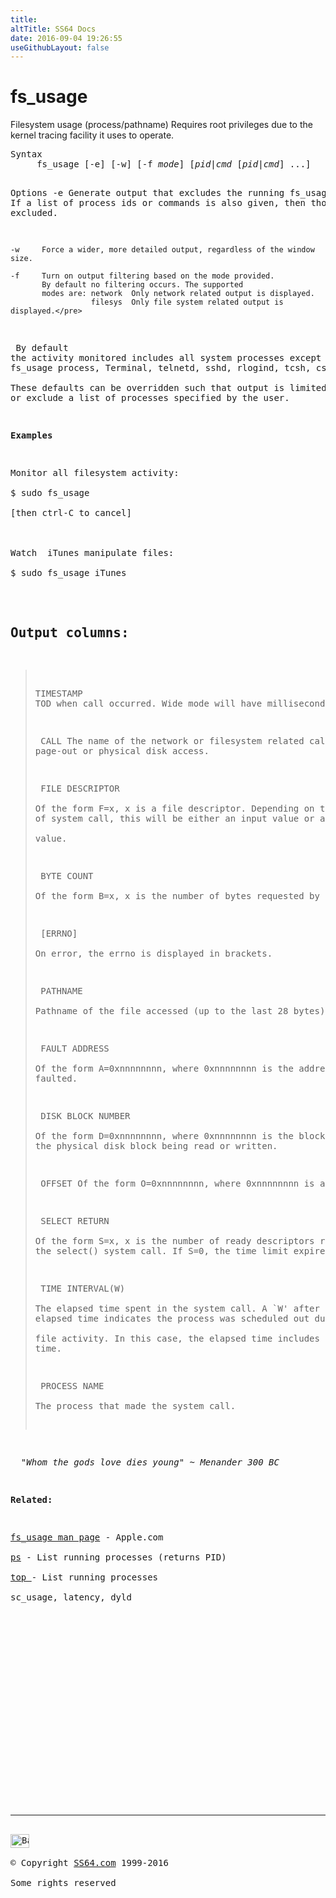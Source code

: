 ```yaml
---
title:
altTitle: SS64 Docs
date: 2016-09-04 19:26:55
useGithubLayout: false
---
```

<!-- #BeginLibraryItem "/Library/head_osx.lbi" --><!-- #EndLibraryItem --><h1>fs_usage</h1> 
<p>Filesystem usage (process/pathname)
Requires root privileges due to the kernel tracing facility it uses to operate.</p>
<pre>Syntax
     fs_usage [-e] [-w] [-f <i>mode</i>] [<i>pid</i>|<i>cmd</i> [<i>pid</i>|<i>cmd</i>] ...]

Options
    -e     Generate output that excludes the running fs_usage tool.
           If a list of process ids or commands is also given, then
           those are also excluded.

    -w     Force a wider, more detailed output, regardless of the window size.

    -f     Turn on output filtering based on the mode provided.
           By default no filtering occurs. The supported
           modes are: network  Only network related output is displayed.
                      filesys  Only file system related output is displayed.</pre>
<p> By default
the activity monitored includes all system processes except the running
fs_usage process, Terminal, telnetd, sshd, rlogind, tcsh, csh and sh.<br>
These defaults can be overridden such that output is limited to include
or exclude a list of processes specified by the user.</p>
<p><b>Examples</b></p>
<p>Monitor all filesystem activity:<br>
<span class="code">$ sudo fs_usage</span><br>
[then ctrl-C to cancel]<br>
<br>
Watch  iTunes manipulate files:<br>
<span class="code">$ sudo fs_usage iTunes</span><br>
</p> 
<h2>Output columns:</h2>
<blockquote>
<p>TIMESTAMP 
TOD when call occurred. Wide mode will have millisecond granularity.</p>
<p> CALL The name of the network or filesystem related call, page-in,
page-out or physical disk access.</p>
<p> FILE DESCRIPTOR<br>
Of the form F=x, x is a file descriptor. Depending on the type
of system call, this will be either an input value or a return<br>
value.</p>
<p> BYTE COUNT<br>
Of the form B=x, x is the number of bytes requested by the call.</p>
<p> [ERRNO]<br>
On error, the errno is displayed in brackets.</p>
<p> PATHNAME<br>
Pathname of the file accessed (up to the last 28 bytes).</p>
<p> FAULT ADDRESS<br>
Of the form A=0xnnnnnnnn, where 0xnnnnnnnn is the address being
faulted.</p>
<p> DISK BLOCK NUMBER<br>
Of the form D=0xnnnnnnnn, where 0xnnnnnnnn is the block number of
the physical disk block being read or written.</p>
<p> OFFSET Of the form O=0xnnnnnnnn, where 0xnnnnnnnn is a file offset.</p>
<p> SELECT RETURN<br>
Of the form S=x, x is the number of ready descriptors returned by
the select() system call. If S=0, the time limit expired.</p>
<p> TIME INTERVAL(W)<br>
The elapsed time spent in the system call. A `W' after the
elapsed time indicates the process was scheduled out during this<br>
file activity. In this case, the elapsed time includes the wait
time.</p>
<p> PROCESS NAME<br>
The process that made the system call.</p>
</blockquote>
<p><b><i>  </i></b><i class="quote">"Whom the gods love dies young" ~ Menander 300 BC </i></p>
<p><b>Related:</b></p>
<p><a href="https://developer.apple.com/legacy/library/documentation/Darwin/Reference/ManPages/man1/fs_usage.1.html">fs_usage man page</a> - Apple.com<br>
<a href="ps.html">ps</a> - List running processes (returns PID)<br>
<a href="top.html">top </a>- List running processes<br> 
sc_usage, latency, dyld</p><!-- #BeginLibraryItem "/Library/foot_osx.lbi" --><p>
<!-- OSX300 -->
<ins class="adsbygoogle" style="display:inline-block;width:300px;height:250px" data-ad-client="ca-pub-6140977852749469" data-ad-slot="1823340303"></ins>
<script>
(adsbygoogle = window.adsbygoogle || []).push({});
</script></p>
<hr>
<div id="bl" class="footer"><a href="fs_usage.html#"><img src="../images/top.png" width="30" height="22" alt="Back to the Top"></a></div>
<div id="br" class="footer, tagline">© Copyright <a href="http://ss64.com/">SS64.com</a> 1999-2016<br>
Some rights reserved</div><!-- #EndLibraryItem -->
